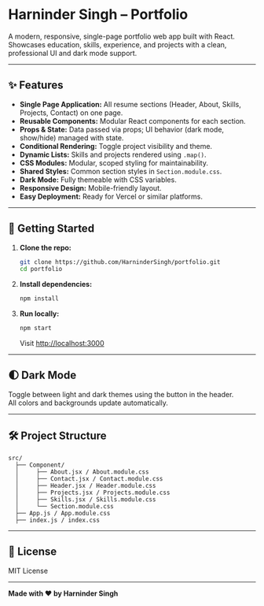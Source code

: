 # Harninder Singh – Portfolio

A modern, responsive, single-page portfolio web app built with React.  
Showcases education, skills, experience, and projects with a clean, professional UI and dark mode support.

---

## ✨ Features

- **Single Page Application:** All resume sections (Header, About, Skills, Projects, Contact) on one page.
- **Reusable Components:** Modular React components for each section.
- **Props & State:** Data passed via props; UI behavior (dark mode, show/hide) managed with state.
- **Conditional Rendering:** Toggle project visibility and theme.
- **Dynamic Lists:** Skills and projects rendered using `.map()`.
- **CSS Modules:** Modular, scoped styling for maintainability.
- **Shared Styles:** Common section styles in `Section.module.css`.
- **Dark Mode:** Fully themeable with CSS variables.
- **Responsive Design:** Mobile-friendly layout.
- **Easy Deployment:** Ready for Vercel or similar platforms.

---

## 🚀 Getting Started

1. **Clone the repo:**
   ```sh
   git clone https://github.com/HarninderSingh/portfolio.git
   cd portfolio
   ```

2. **Install dependencies:**
   ```sh
   npm install
   ```

3. **Run locally:**
   ```sh
   npm start
   ```
   Visit [http://localhost:3000](http://localhost:3000)

---

## 🌓 Dark Mode

Toggle between light and dark themes using the button in the header.  
All colors and backgrounds update automatically.

---

## 🛠️ Project Structure

```
src/
  ├── Component/
  │     ├── About.jsx / About.module.css
  │     ├── Contact.jsx / Contact.module.css
  │     ├── Header.jsx / Header.module.css
  │     ├── Projects.jsx / Projects.module.css
  │     ├── Skills.jsx / Skills.module.css
  │     └── Section.module.css
  ├── App.js / App.module.css
  ├── index.js / index.css
```

---

## 📄 License

MIT License

---

**Made with ❤️ by Harninder Singh**

